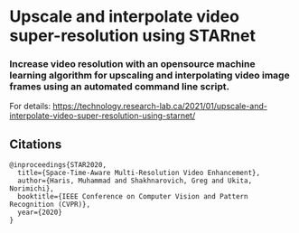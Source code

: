 # Upscale and interpolate video super-resolution using STARnet

### Increase video resolution with an opensource machine learning algorithm for upscaling and interpolating video image frames using an automated command line script.

For details: https://technology.research-lab.ca/2021/01/upscale-and-interpolate-video-super-resolution-using-starnet/

## Citations
```
@inproceedings{STAR2020,
  title={Space-Time-Aware Multi-Resolution Video Enhancement},
  author={Haris, Muhammad and Shakhnarovich, Greg and Ukita, Norimichi},
  booktitle={IEEE Conference on Computer Vision and Pattern Recognition (CVPR)},
  year={2020}
}
```
